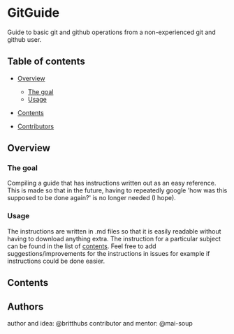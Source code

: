 # GitGuide
Guide to basic git and github operations from a non-experienced git and github user.

## Table of contents
- [Overview](#overview)
  - [The goal](#the-goal)
  - [Usage](#usage)
- [Contents](#contents)

- [Contributors](#contributors)

## Overview

### The goal

Compiling a guide that has instructions written out as an easy reference. This is made so that in the future, having to repeatedly google 'how was this supposed to be done again?' is no longer needed (I hope).

### Usage
The instructions are written in .md files so that it is easily readable without having to download anything extra. The instruction for a particular subject can be found in the list of [contents](#contents). Feel free to add suggestions/improvements for the instructions in issues for example if instructions could be done easier.

## Contents


## Authors
author and idea: @britthubs
contributor and mentor: @mai-soup
